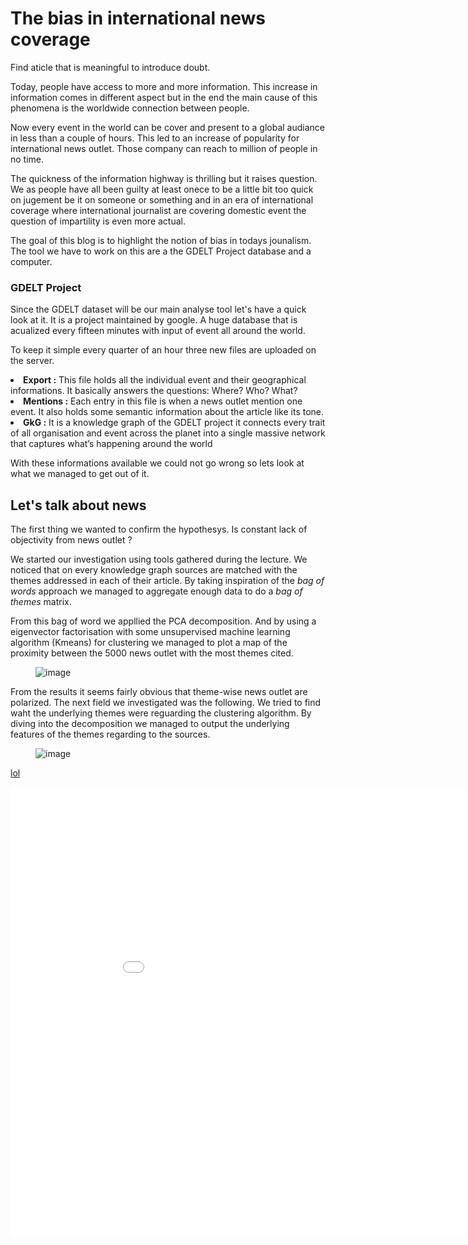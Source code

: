 
<h1> The bias in international news coverage </h1>

<p>Find aticle that is meaningful to introduce doubt.</p>

<p>Today, people have access to more and more information. This increase in information comes in different aspect but in the end the main cause of this phenomena is the worldwide connection between people.</p>

<p>Now every event in the world can be cover and present to a global audiance in less than a couple of hours. This led to an increase of popularity for international news outlet. Those company can reach to million of people in no time.</p> 

<p>The quickness of the information highway is thrilling but it raises question. We as people have all been guilty at least onece to be a little bit too quick on jugement be it on someone or something and in an era of international coverage where international journalist are covering domestic event the question of impartility is even more actual.</p> 

<p>The goal of this blog is to highlight the notion of bias in todays jounalism. The tool we have to work on this are a the GDELT Project database and a computer.</p>

<h3> GDELT Project </h3> 

<p>Since the GDELT dataset will be our main analyse tool let's have a quick look at it. It is a project maintained by google. A huge database that is acualized every fifteen minutes with input of event all around the world.</p>

<p>To keep it simple every quarter of an hour three new files are uploaded on the server.</p> 

<li> <b>Export :</b> This file holds all the individual event and their geographical informations. It basically answers the questions: Where? Who? What? </li>

<li> <b>Mentions :</b> Each entry in this file is when a news outlet mention one event. It also holds some semantic information about the article like its tone. </li>

<li> <b>GkG :</b> It is a knowledge graph of the GDELT project  it connects every trait of all organisation and event across the planet into a single massive network that captures what’s happening around the world </li>

<p>With these informations available we could not go wrong so lets look at what we managed to get out of it.</p> 

<h2> Let's talk about news </h2>

<p>The first thing we wanted to confirm the hypothesys. Is constant lack of objectivity from news outlet ?</p>

<p>We started our investigation using tools gathered during the lecture. We noticed that on every knowledge graph sources are matched with the themes addressed in each of their article. By taking inspiration of the <i>bag of words</i> approach we managed to aggregate enough data to do a <i>bag of themes</i> matrix.</p>

<p>From this bag of word we appllied the PCA decomposition. And by using a eigenvector factorisation with some unsupervised machine learning algorithm (Kmeans) for clustering we managed to plot a map of the proximity between the 5000 news outlet with the most themes cited. </p>

<figure>
 	<img src="{{ site.baseurl }}/assets/clusters.png" alt="image">
</figure>

<p>From the results it seems fairly obvious that theme-wise news outlet are polarized. The next field we investigated was the following. We tried to find waht the underlying themes were reguarding the clustering algorithm. By diving into the decomposition we managed to output the underlying features of the themes regarding to the sources. </p>

<figure>
	<img src="{{ site.baseurl }}/assets/theme01.png" alt="image">
</figure>

<a href=http://www.google.ch/> lol </a>

<iframe src="./assets/plot_high.html" frameborder="0" scrolling="no" height="720" width="960"></iframe>

